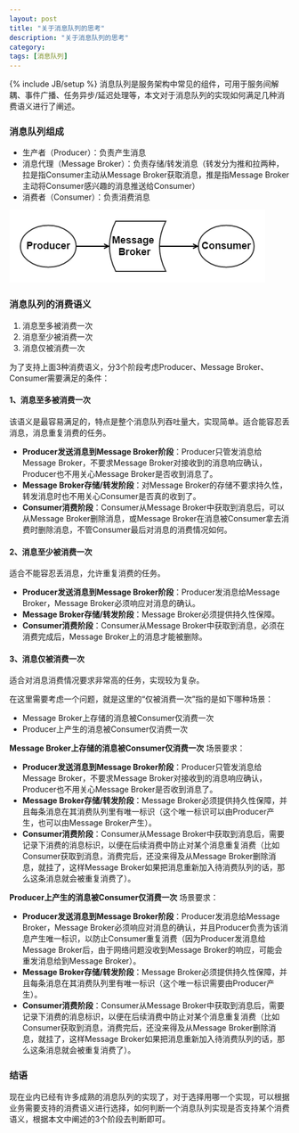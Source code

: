 ```yaml
---
layout: post
title: "关于消息队列的思考"
description: "关于消息队列的思考"
category: 
tags: [消息队列]
---
```

{% include JB/setup %}
消息队列是服务架构中常见的组件，可用于服务间解耦、事件广播、任务异步/延迟处理等，本文对于消息队列的实现如何满足几种消费语义进行了阐述。

### 消息队列组成
* 生产者（Producer）：负责产生消息
* 消息代理（Message Broker）：负责存储/转发消息（转发分为推和拉两种，拉是指Consumer主动从Message Broker获取消息，推是指Message Broker主动将Consumer感兴趣的消息推送给Consumer）
* 消费者（Consumer）：负责消费消息

![](/assets/img/201703220101.png)

<!--more-->

### 消息队列的消费语义
1. 消息至多被消费一次
1. 消息至少被消费一次
1. 消息仅被消费一次

为了支持上面3种消费语义，分3个阶段考虑Producer、Message Broker、Consumer需要满足的条件：

#### 1、消息至多被消费一次

该语义是最容易满足的，特点是整个消息队列吞吐量大，实现简单。适合能容忍丢消息，消息重复消费的任务。

* **Producer发送消息到Message Broker阶段**：Producer只管发消息给Message Broker，不要求Message Broker对接收到的消息响应确认，Producer也不用关心Message Broker是否收到消息了。
* **Message Broker存储/转发阶段**：对Message Broker的存储不要求持久性，转发消息时也不用关心Consumer是否真的收到了。
* **Consumer消费阶段**：Consumer从Message Broker中获取到消息后，可以从Message Broker删除消息，或Message Broker在消息被Consumer拿去消费时删除消息，不管Consumer最后对消息的消费情况如何。

#### 2、消息至少被消费一次

适合不能容忍丢消息，允许重复消费的任务。

* **Producer发送消息到Message Broker阶段**：Producer发消息给Message Broker，Message Broker必须响应对消息的确认。
* **Message Broker存储/转发阶段**：Message Broker必须提供持久性保障。
* **Consumer消费阶段**：Consumer从Message Broker中获取到消息，必须在消费完成后，Message Broker上的消息才能被删除。

#### 3、消息仅被消费一次

适合对消息消费情况要求非常高的任务，实现较为复杂。

在这里需要考虑一个问题，就是这里的“仅被消费一次”指的是如下哪种场景：

* Message Broker上存储的消息被Consumer仅消费一次
* Producer上产生的消息被Consumer仅消费一次

**Message Broker上存储的消息被Consumer仅消费一次** 场景要求：

* **Producer发送消息到Message Broker阶段**：Producer只管发消息给Message Broker，不要求Message Broker对接收到的消息响应确认，Producer也不用关心Message Broker是否收到消息了。
* **Message Broker存储/转发阶段**：Message Broker必须提供持久性保障，并且每条消息在其消费队列里有唯一标识（这个唯一标识可以由Producer产生，也可以由Message Broker产生）。
* **Consumer消费阶段**：Consumer从Message Broker中获取到消息后，需要记录下消费的消息标识，以便在后续消费中防止对某个消息重复消费（比如Consumer获取到消息，消费完后，还没来得及从Message Broker删除消息，就挂了，这样Message Broker如果把消息重新加入待消费队列的话，那么这条消息就会被重复消费了）。

**Producer上产生的消息被Consumer仅消费一次** 场景要求：

* **Producer发送消息到Message Broker阶段**：Producer发消息给Message Broker，Message Broker必须响应对消息的确认，并且Producer负责为该消息产生唯一标识，以防止Consumer重复消费（因为Producer发消息给Message Broker后，由于网络问题没收到Message Broker的响应，可能会重发消息给到Message Broker）。
* **Message Broker存储/转发阶段**：Message Broker必须提供持久性保障，并且每条消息在其消费队列里有唯一标识（这个唯一标识需要由Producer产生）。
* **Consumer消费阶段**：Consumer从Message Broker中获取到消息后，需要记录下消费的消息标识，以便在后续消费中防止对某个消息重复消费（比如Consumer获取到消息，消费完后，还没来得及从Message Broker删除消息，就挂了，这样Message Broker如果把消息重新加入待消费队列的话，那么这条消息就会被重复消费了）。

### 结语

现在业内已经有许多成熟的消息队列的实现了，对于选择用哪一个实现，可以根据业务需要支持的消费语义进行选择，如何判断一个消息队列实现是否支持某个消费语义，根据本文中阐述的3个阶段去判断即可。
